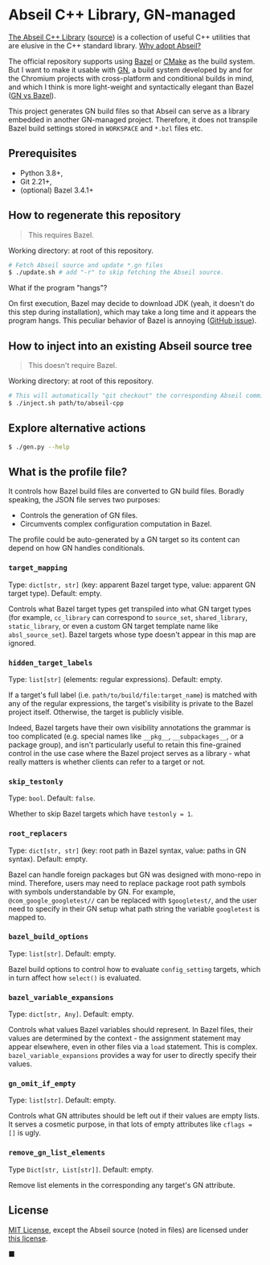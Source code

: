# Abseil C++ Library, GN-managed

[The Abseil C++ Library](https://abseil.io) ([source](https://github.com/abseil/abseil-cpp))
is a collection of useful C++ utilities that are elusive in the C++ standard
library. [Why adopt Abseil?](https://abseil.io/about/philosophy)

The official repository supports using [Bazel](https://bazel.build) or
[CMake](https://cmake.org) as the build system. But I want to make it usable
with [GN](https://gn.googlesource.com/gn), a build system developed by and for
the Chromium projects with cross-platform and conditional builds in mind, and
which I think is more light-weight and syntactically elegant than Bazel
([GN vs Bazel](https://gn.googlesource.com/gn/+/refs/heads/master/docs/language.md#differences-and-similarities-to-blaze)).

This project generates GN build files so that Abseil can serve as a library
embedded in another GN-managed project. Therefore, it does not transpile Bazel
build settings stored in `WORKSPACE` and `*.bzl` files etc.

## Prerequisites

- Python 3.8+,
- Git 2.21+,
- (optional) Bazel 3.4.1+

## How to regenerate this repository

> This requires Bazel.

Working directory: at root of this repository.

```bash
# Fetch Abseil source and update *.gn files
$ ./update.sh # add "-r" to skip fetching the Abseil source.
```

What if the program "hangs"?

On first execution, Bazel may decide to download JDK (yeah, it doesn't do this
step during installation), which may take a long time and it appears the program
hangs. This peculiar behavior of Bazel is annoying
([GitHub issue](https://github.com/bazelbuild/bazel/issues/6865)).

## How to inject into an existing Abseil source tree

> This doesn't require Bazel.

Working directory: at root of this repository.

```bash
# This will automatically "git checkout" the corresponding Abseil commit.
$ ./inject.sh path/to/abseil-cpp
```

## Explore alternative actions

```bash
$ ./gen.py --help
```

## What is the profile file?

It controls how Bazel build files are converted to GN build files. Boradly
speaking, the JSON file serves two purposes:
- Controls the generation of GN files.
- Circumvents complex configuration computation in Bazel.

The profile could be auto-generated by a GN target so its content can depend
on how GN handles conditionals.

### `target_mapping`

Type: `dict[str, str]` (key: apparent Bazel target type, value: apparent GN
target type). Default: empty.

Controls what Bazel target types get transpiled into what GN target types (for
example, `cc_library` can correspond to `source_set`, `shared_library`,
`static_library`, or even a custom GN target template name like `absl_source_set`).
Bazel targets whose type doesn't appear in this map are ignored.

### `hidden_target_labels`

Type: `list[str]` (elements: regular expressions). Default: empty.

If a target's full label (i.e. `path/to/build/file:target_name`) is matched with
any of the regular expressions, the target's visibility is private to the Bazel
project itself. Otherwise, the target is publicly visible.

Indeed, Bazel targets have their own visibility annotations the grammar is too
complicated (e.g. special names like `__pkg__`, `__subpackages__`, or a package
group), and isn't particularly useful to retain this fine-grained control in the use case where the Bazel project serves as a library - what really matters is whether clients can refer to a target or not.

### `skip_testonly`

Type: `bool`. Default: `false`.

Whether to skip Bazel targets which have `testonly = 1`.

### `root_replacers`

Type: `dict[str, str]` (key: root path in Bazel syntax, value: paths in GN
syntax). Default: empty.

Bazel can handle foreign packages but GN was designed with mono-repo in mind.
Therefore, users may need to replace package root path symbols with symbols
understandable by GN. For example, `@com_google_googletest//` can be replaced
with `$googletest/`, and the user need to specify in their GN setup what
path string the variable `googletest` is mapped to.

### `bazel_build_options`

Type: `list[str]`. Default: empty.

Bazel build options to control how to evaluate `config_setting` targets, which
in turn affect how `select()` is evaluated.

### `bazel_variable_expansions`

Type: `dict[str, Any]`. Default: empty.

Controls what values Bazel variables should represent. In Bazel files, their
values are determined by the context - the assignment statement may appear
elsewhere, even in other files via a `load` statement. This is complex.
`bazel_variable_expansions` provides a way for user to directly specify their
values.

### `gn_omit_if_empty`

Type: `list[str]`. Default: empty.

Controls what GN attributes should be left out if their values are empty lists.
It serves a cosmetic purpose, in that lots of empty attributes like `cflags = []`
is ugly.

### `remove_gn_list_elements`

Type `Dict[str, List[str]]`. Default: empty.

Remove list elements in the corresponding any target's GN attribute.

## License

[MIT License](LICENSE.txt), except the Abseil source (noted in files) are
licensed under [this license](LICENSE.abseil).

■
